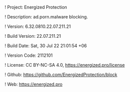 ! Project: Energized Protection

! Description: ad.porn.malware blocking.

! Version: 6.32.0810.22.07.211.21

! Build Version: 22.07.211.21

! Build Date: Sat, 30 Jul 22 21:01:54 +06

! Version Code: 2112101

! License: CC BY-NC-SA 4.0, https://energized.pro/license

! Github: https://github.com/EnergizedProtection/block

! Web: https://energized.pro
